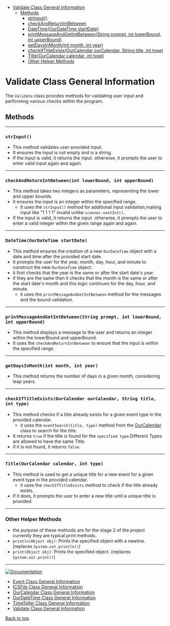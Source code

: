 
* [Validate Class General Information](#validate-class-general-information)
    * [Methods](#methods)
        * [strInput()](#strinput)
        * [checkAndReturnIntBetween](#checkandreturnintbetweenint-lowerbound-int-upperbound)
        * [DateTime(OurDateTime startDate)](#datetimeourdatetime-startdate)
        * [printMessageAndGetIntBetween(String prompt, int lowerBound, int upperBound)](#printmessageandgetintbetweenstring-prompt-int-lowerbound-int-upperbound)
        * [getDaysInMonth(int month, int year)](#getdaysinmonthint-month-int-year)
        * [checkIfTitleExists(OurCalendar ourCalendar, String title, int type)](#checkiftitleexistsourcalendar-ourcalendar-string-title-int-type)
        * [Title(OurCalendar calendar, int type)](#titleourcalendar-calendar-int-type)
        * [Other Helper Methods](#other-helper-methods)

# Validate Class General Information

The `Validate` class provides methods for validating user input and performing various checks within the program.

## Methods

<hr>

### `strInput()`

- This method validates user-provided input.
- It ensures the input is not empty and is a string.
- If the input is valid, it returns the input. otherwise, it prompts the user to enter valid input again and again.

<hr>

### `checkAndReturnIntBetween(int lowerBound, int upperBound)`

- This method takes two integers as parameters, representing the lower and upper bounds.
- It ensures the input is an integer within the specified range.
    - It uses the `strInput()` method for additional input validation,making input like "1 1 1 1" invalid unlike `scanner.nextInt()`.
- If the input is valid, it returns the input. otherwise, it prompts the user to enter a valid integer within the given range again and again.

<hr>

### `DateTime(OurDateTime startDate)`

- This method ensures the creation of a new `OurDateTime` object with a date and time after the provided start date.
- It prompts the user for the year, month, day, hour, and minute to construct the new `OurDateTime` object.
- it first checks that the year is the same or after the start date's year.
- if they are the same then it checks that the month is the same or after the start date's month and this logic continues for the day, hour, and minute.
    - it uses the `printMessageAndGetIntBetween` method for the messages and the bound validation.
<hr>


### `printMessageAndGetIntBetween(String prompt, int lowerBound, int upperBound)`

- This method displays a message to the user and returns an integer within the lowerBound and upperBound.
- It uses the `checkAndReturnIntBetween` to ensure that the input is within the specified range.

<hr>


### `getDaysInMonth(int month, int year)`

- This method returns the number of days in a given month, considering leap years.

<hr>


### `checkIfTitleExists(OurCalendar ourCalendar, String title, int type)`

- This method checks if a title already exists for a given event type in the provided calendar.
  - it uses the `eventSearch(title, type)` method from the [OurCalendar](OurCalendar_doc.md) class to search for the title.
- It returns `true` if the title is found for the `specified type`.Different Types are allowed to have the same Title.
- if it is not found, it returns `false`.

<hr>


### `Title(OurCalendar calendar, int type)`

- This method is used to get a unique title for a new event for a given event type in the provided calendar.
  - it uses the `checkIfTitleExists` method to check if the title already exists.
- if it does, it prompts the user to enter a new title until a unique title is provided.

<hr>


### Other Helper Methods
-  the purpose of these methods are for the stage 2 of the project currently they are typical print methods.
- `println(Object obj)`: Prints the specified object with a newline. (replaces `System.out.println()`)
- `print(Object obj)`: Prints the specified object. (replaces `System.out.print()`)

<hr>

<a href="https://www.youtube.com/watch?v=dQw4w9WgXcQ"><img src="https://img.shields.io/badge/Documentation-click_Here-blue" alt="Documentation"></a>

- [Event Class General Information](Events_doc.md)
- [ICSFile Class General Information](ICSFile_doc.md)
- [OurCalendar Class General Information](OurCalendar_doc.md)
- [OurDateTime Class General Information](OurDateTime_doc.md)
- [TimeTeller Class General Information](TimeTeller_doc.md)
- [Validate Class General Information](Validate_doc.md)




[Back to top](#validate-class-general-information)